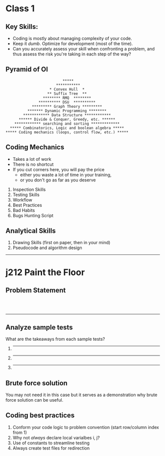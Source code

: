 # Class 1
## Key Skills:
- Coding is mostly about managing complexity of your code.
- Keep it *dumb*. Optimize for development (most of the time). 
- Can you accurately assess your skill when confronting a problem, and thus assess the risk you're taking in each step of the way?
 
## Pyramid of OI
```
                          *****
                       ***********
                    * Convex Hull  *
                   ** Suffix Tree  **
                 ******** RMQ  ********
               ********** DSU  ********** 
            ********* Graph Theory *********
          ******* Dynamic Programming ********
        ************ Data Structure ************
      ****** Divide & Conquer, Greedy, etc. ******
    ************ searching and sorting *************
  ***** Combinatorics, Logic and boolean algebra *****
***** Coding mechanics (loops, control flow, etc.) *****
```

## Coding Mechanics
- Takes a lot of work
- There is no shortcut
- If you cut corners here, you will pay the price
  - either you waste a lot of time in your training,
  - or you don't go as far as you deserve

1. Inspection Skills
2. Testing Skills
3. Workflow
4. Best Practices
5. Bad Habits
6. Bugs Hunting Script


## Analytical Skills
1. Drawing Skills (first on paper, then in your mind)
2. Pseudocode and algorithm design

---

# j212 Paint the Floor
## Problem Statement
<br>
<br>

__________________________

## Analyze sample tests
What are the takeaways from each sample tests?
1. __________________________
2. __________________________
3. __________________________

## Brute force solution
You may not need it in this case but it serves as a demonstration why brute force solution can be useful.

## Coding best practices
1. Conform your code logic to problem convention (start row/column index from 1)
2. Why not *always* declare local varialbes i, j?
3. Use of constants to streamline testing
4. Always create test files for redirection
